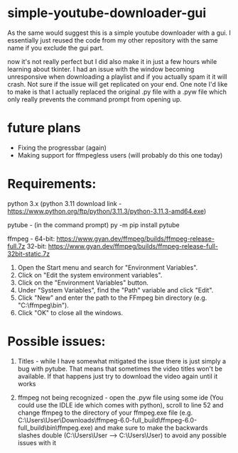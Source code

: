 # simple-youtube-downloader-gui
As the same would suggest this is a simple youtube downloader with a gui. 
I essentially just reused the code from my other repository with the same name if you exclude the gui part.

now it's not really perfect but I did also make it in just a few hours while learning about tkinter. I had an issue with the window becoming unresponsive when downloading a playlist and if you actually spam it it will crash. Not sure if the issue will get replicated on your end. 
One note I'd like to make is that I actually replaced the original .py file with a .pyw file which only really prevents the command prompt from opening up.

# future plans 
- Fixing the progressbar (again)
- Making support for ffmpegless users (will probably do this one today)


# Requirements:
python 3.x
(python 3.11 download link - https://www.python.org/ftp/python/3.11.3/python-3.11.3-amd64.exe)

pytube - (in the command prompt) 
py -m pip install pytube

ffmpeg - 
64-bit: https://www.gyan.dev/ffmpeg/builds/ffmpeg-release-full.7z
32-bit: https://www.gyan.dev/ffmpeg/builds/ffmpeg-release-full-32bit-static.7z

1. Open the Start menu and search for "Environment Variables".
2. Click on "Edit the system environment variables".
3. Click on the "Environment Variables" button.
4. Under "System Variables", find the "Path" variable and click "Edit".
5. Click "New" and enter the path to the FFmpeg bin directory (e.g. "C:\ffmpeg\bin").
6. Click "OK" to close all the windows.


# Possible issues: 
1. Titles - while I have somewhat mitigated the issue there is just simply a bug with pytube. That means that sometimes the video titles won't be available. If that happens just try to download the video again until it works

2. ffmpeg not being recognized - open the .pyw file using some ide (You could use the IDLE ide which comes with python), scroll to line 52 and change ffmpeg to the directory of your ffmpeg.exe file (e.g. C:\\Users\\User\\Downloads\\ffmpeg-6.0-full_build\\ffmpeg-6.0-full_build\\bin\\ffmpeg.exe) and make sure to make the backwards slashes double (C:\Users\User --> C:\\Users\\User) to avoid any possible issues with it


